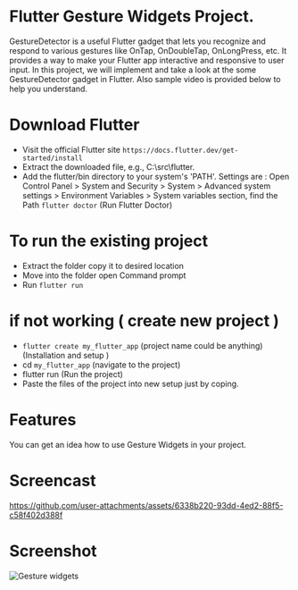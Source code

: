 # Flutter Gesture Widgets Project.
GestureDetector is a useful Flutter gadget that lets you recognize and respond to various gestures like OnTap, OnDoubleTap, OnLongPress, etc. It provides a way to make your Flutter app interactive and responsive to user input. In this project, we will implement and take a look at the some GestureDetector gadget in Flutter. Also sample video is provided below to help you understand.

# Download Flutter
- Visit the official Flutter site `https://docs.flutter.dev/get-started/install`
- Extract the downloaded file, e.g., C:\src\flutter.
- Add the flutter/bin directory to your system's 'PATH'.
Settings are  : Open Control Panel > System and Security > System > Advanced system settings > Environment Variables > System variables section, find the Path 
`flutter doctor` (Run Flutter Doctor)

# To run the existing project
- Extract the folder copy it to desired location
- Move into the folder open Command prompt
- Run `flutter run`

# if not working ( create new project )
- `flutter create my_flutter_app` (project name could be anything) (Installation and setup )
- cd `my_flutter_app` (navigate to the project)
- flutter run (Run the project)
- Paste the files of the project into new setup just by coping.

# Features
You can get an idea how to use Gesture Widgets in your project.

# Screencast
https://github.com/user-attachments/assets/6338b220-93dd-4ed2-88f5-c58f402d388f

# Screenshot
![Gesture widgets](https://github.com/user-attachments/assets/776f1eaf-dad0-4a28-8f2b-e967a63cc57e)








